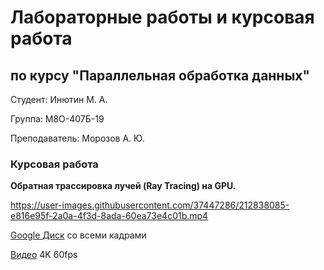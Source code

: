# Лабораторные работы и курсовая работа

## по курсу "Параллельная обработка данных"

Студент: Инютин М. А.

Группа: М8О-407Б-19

Преподаватель: Морозов А. Ю.

### Курсовая работа

**Обратная трассировка лучей (Ray Tracing) на GPU.**

https://user-images.githubusercontent.com/37447286/212838085-e816e95f-2a0a-4f3d-8ada-60ea73e4c01b.mp4

[Google Диск](https://drive.google.com/drive/folders/1IBhJ-cPFn4sMN-owaDzPtl6A3fttX9QS?usp=sharing) со всеми кадрами

[Видео](https://youtu.be/_8fhI45jEUE) 4K 60fps
